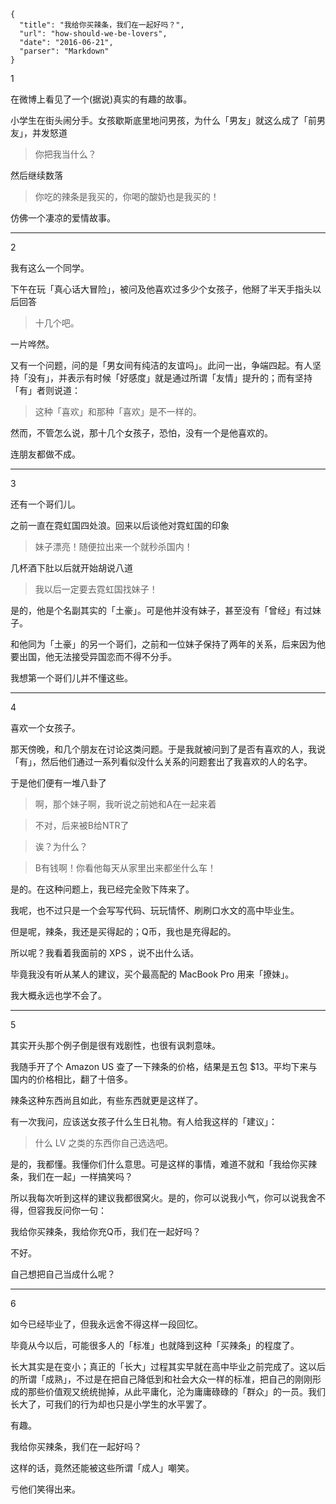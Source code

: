 ```
{
  "title": "我给你买辣条，我们在一起好吗？",
  "url": "how-should-we-be-lovers",
  "date": "2016-06-21",
  "parser": "Markdown"
}
```

1

在微博上看见了一个(据说)真实的有趣的故事。

小学生在街头闹分手。女孩歇斯底里地问男孩，为什么「男友」就这么成了「前男友」，并发怒道

> 你把我当什么？

然后继续数落

> 你吃的辣条是我买的，你喝的酸奶也是我买的！

仿佛一个凄凉的爱情故事。

---

2

我有这么一个同学。

下午在玩「真心话大冒险」，被问及他喜欢过多少个女孩子，他掰了半天手指头以后回答

> 十几个吧。

一片哗然。

又有一个问题，问的是「男女间有纯洁的友谊吗」。此问一出，争端四起。有人坚持「没有」，并表示有时候「好感度」就是通过所谓「友情」提升的；而有坚持「有」者则说道：

> 这种「喜欢」和那种「喜欢」是不一样的。

然而，不管怎么说，那十几个女孩子，恐怕，没有一个是他喜欢的。

连朋友都做不成。

---

3

还有一个哥们儿。

之前一直在霓虹国四处浪。回来以后谈他对霓虹国的印象

> 妹子漂亮！随便拉出来一个就秒杀国内！

几杯酒下肚以后就开始胡说八道

> 我以后一定要去霓虹国找妹子！

是的，他是个名副其实的「土豪」。可是他并没有妹子，甚至没有「曾经」有过妹子。

和他同为「土豪」的另一个哥们，之前和一位妹子保持了两年的关系，后来因为他要出国，他无法接受异国恋而不得不分手。

我想第一个哥们儿并不懂这些。

---

4

喜欢一个女孩子。

那天傍晚，和几个朋友在讨论这类问题。于是我就被问到了是否有喜欢的人，我说「有」，然后他们通过一系列看似没什么关系的问题套出了我喜欢的人的名字。

于是他们便有一堆八卦了

> 啊，那个妹子啊，我听说之前她和A在一起来着

> 不对，后来被B给NTR了

> 诶？为什么？

> B有钱啊！你看他每天从家里出来都坐什么车！

是的。在这种问题上，我已经完全败下阵来了。

我呢，也不过只是一个会写写代码、玩玩情怀、刷刷口水文的高中毕业生。

但是呢，辣条，我还是买得起的；Q币，我也是充得起的。

所以呢？我看着我面前的 XPS ，说不出什么话。

毕竟我没有听从某人的建议，买个最高配的 MacBook Pro 用来「撩妹」。

我大概永远也学不会了。

---

5

其实开头那个例子倒是很有戏剧性，也很有讽刺意味。

我随手开了个 Amazon US 查了一下辣条的价格，结果是五包 $13。平均下来与国内的价格相比，翻了十倍多。

辣条这种东西尚且如此，有些东西就更是这样了。

有一次我问，应该送女孩子什么生日礼物。有人给我这样的「建议」：

> 什么 LV 之类的东西你自己选选吧。

是的，我都懂。我懂你们什么意思。可是这样的事情，难道不就和「我给你买辣条，我们在一起」一样搞笑吗？

所以我每次听到这样的建议我都很窝火。是的，你可以说我小气，你可以说我舍不得，但容我反问你一句：

我给你买辣条，我给你充Q币，我们在一起好吗？

不好。

自己想把自己当成什么呢？

---

6

如今已经毕业了，但我永远舍不得这样一段回忆。

毕竟从今以后，可能很多人的「标准」也就降到这种「买辣条」的程度了。

长大其实是在变小；真正的「长大」过程其实早就在高中毕业之前完成了。这以后的所谓「成熟」，不过是在把自己降低到和社会大众一样的标准，把自己的刚刚形成的那些价值观又统统抛掉，从此平庸化，沦为庸庸碌碌的「群众」的一员。我们长大了，可我们的行为却也只是小学生的水平罢了。

有趣。

我给你买辣条，我们在一起好吗？

这样的话，竟然还能被这些所谓「成人」嘲笑。

亏他们笑得出来。